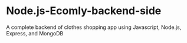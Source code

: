 # Node.js-Ecomly-backend-side
A complete backend of clothes shopping app using Javascript, Node.js, Express, and MongoDB
